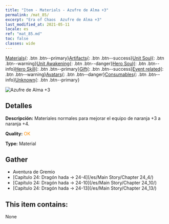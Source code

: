 ```yaml
---
title: "Item - Materials - Azufre de Alma +3"
permalink: /mat_85/
excerpt: "Era of Chaos  Azufre de Alma +3"
last_modified_at: 2021-05-11
locale: es
ref: "mat_85.md"
toc: false
classes: wide
---
```

 [Materials](/ItemsES/){: .btn .btn--primary}[Artifacts](/ItemsES/Artifacts/){: .btn .btn--success}[Unit Soul](/ItemsES/UnitSoul/){: .btn .btn--warning}[Unit Awakening](/ItemsES/UnitAwakening/){: .btn .btn--danger}[Hero Soul](/ItemsES/HeroSoul/){: .btn .btn--info}[Hero Skill](/ItemsES/HeroSkill/){: .btn .btn--primary}[Gift](/ItemsES/Gift/){: .btn .btn--success}[Event related](/ItemsES/Events/){: .btn .btn--warning}[Avatars](/ItemsES/Avatars/){: .btn .btn--danger}[Consumables](/ItemsES/Consumables/){: .btn .btn--info}[Unknown](/ItemsES/Unknown/){: .btn .btn--primary}

 ![Azufre de Alma +3](/images/t/i_cailiao_liuhuang3.png)

## Detalles
 **Descripción:** Materiales normales para mejorar el equipo de naranja +3 a naranja +4.

 **Quality:** <span style="color: #FF8C00">OK</span>

 **Type:** Material

## Gather

*    Aventura de Gremio 
*    [Capítulo 24: Dragón hada -> 24-4](/es/Main Story/Chapter 24_4/) 
*    [Capítulo 24: Dragón hada -> 24-10](/es/Main Story/Chapter 24_10/) 
*    [Capítulo 24: Dragón hada -> 24-13](/es/Main Story/Chapter 24_13/) 

## This item contains:

  None

